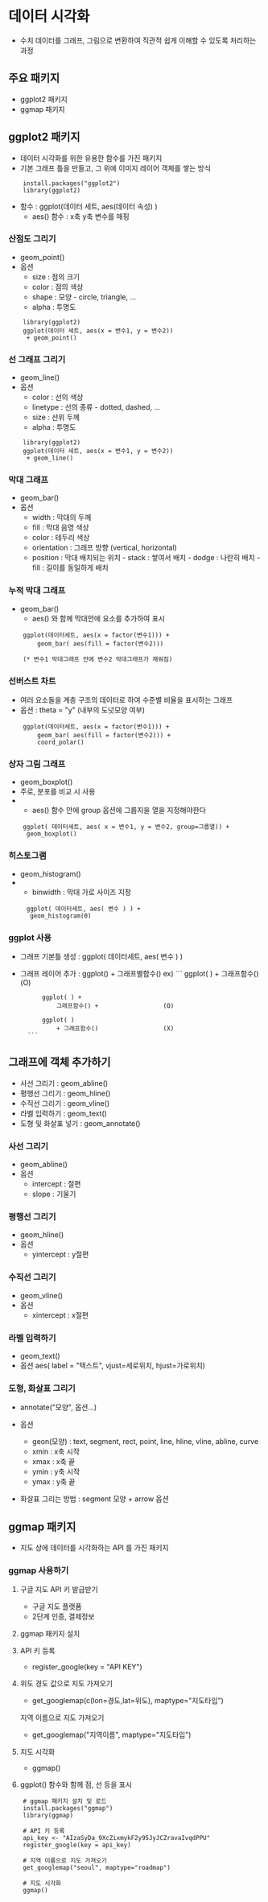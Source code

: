 # 데이터 시각화
- 수치 데이터를 그래프, 그림으로 변환하여
   직관적 쉽게 이해할 수 있도록 처리하는 과정


## 주요 패키지
- ggplot2 패키지
- ggmap 패키지


## ggplot2 패키지
- 데이터 시각화를 위한 유용한 함수를 가진 패키지
- 기본 그래프 틀을 만들고, 그 위에 이미지 레이어 객체를 쌓는 방식
```
    install.packages("ggplot2")
    library(ggplot2)
```
- 함수 : ggplot(데이터 세트, aes(데이터 속성) ) 
  * aes() 함수  : x축 y축 변수를 매핑


### 산점도 그리기
- geom_point()
- 옵션 
    * size          : 점의 크기
    * color         : 점의 색상
    * shape         : 모양 - circle, triangle, ...
    * alpha         : 투명도
```
    library(ggplot2)
    ggplot(데이터 세트, aes(x = 변수1, y = 변수2)) 
     + geom_point()
```

### 선 그래프 그리기
- geom_line()
- 옵션 
    * color         : 선의 색상
    * linetype      : 선의 종류 - dotted, dashed, ...
    * size          : 선위 두께
    * alpha         : 투명도
```
    library(ggplot2)
    ggplot(데이터 세트, aes(x = 변수1, y = 변수2)) 
     + geom_line()
```

### 막대 그래프 
- geom_bar()
- 옵션
    * width         : 막대의 두께
    * fill          : 막대 음영 색상
    * color         : 테두리 색상
    * orientation   : 그래프 방향 (vertical, horizontal)
    * position      : 막대 배치되는 위치 
                      - stack : 쌓여서 배치
                      - dodge : 나란히 배치
                      - fill : 길이를 동일하게 배치



### 누적 막대 그래프
- geom_bar()
    * aes() 와 함께 막대안에 요소를 추가하여 표시

```  
    ggplot(데이터세트, aes(x = factor(변수1))) +
        geom_bar( aes(fill = factor(변수2)))

    (* 변수1 막대그래프 안에 변수2 막대그래프가 채워짐)
```


### 선버스트 차트 
- 여러 요소들을 계층 구조의 데이터로 하여 수준별 비율을 표시하는 그래프
- 옵션 : theta = "y"  (내부의 도넛모양 여부)
```
    ggplot(데이터세트, aes(x = factor(변수1))) +
        geom_bar( aes(fill = factor(변수2))) +
        coord_polar()
```




### 상자 그림 그래프
- geom_boxplot()
- 주로, 분포를 비교 시 사용
- * aes() 함수 안에 group 옵션에 그룹지을 열을 지정해야한다
```
    ggplot( 데이터세트, aes( x = 변수1, y = 변수2, group=그룹열)) +
     geom_boxplot()
```


### 히스토그램
- geom_histogram()
- * binwidth : 막대 가로 사이즈 지정
``` 
     ggplot( 데이터세트, aes( 변수 ) ) +
      geom_histogram(0)
```

### ggplot 사용
- 그래프 기본틀 생성 : ggplot( 데이터세트, aes( 변수 ) ) 
- 그래프 레이어 추가 : ggplot() + 그래프별함수()
  ex)   ```
            ggplot( ) + 그래프함수()            (O)

            ggplot( ) + 
                그래프함수() +                  (O)

            ggplot( ) 
                + 그래프함수()                  (X)
        ```



## 그래프에 객체 추가하기
- 사선 그리기           : geom_abline()
- 평행선 그리기         : geom_hline()
- 수직선 그리기         : geom_vline()
- 라벨 입력하기         : geom_text()
- 도형 및 화살표 넣기   : geom_annotate()


### 사선 그리기
- geom_abline()
- 옵션 
    * intercept         : 절편
    * slope             : 기울기


### 평행선 그리기
- geom_hline()
- 옵션 
    * yintercept         : y절편


### 수직선 그리기
- geom_vline()
- 옵션 
    * xintercept         : x절편


### 라벨 입력하기
- geom_text()
- 옵션 
   aes( label = "텍스트", vjust=세로위치, hjust=가로위치)


### 도형, 화살표 그리기
- annotate("모양", 옵션...)
- 옵션 
   * geon(모양)     : text, segment, rect, point, line, hline, vline, abline, curve
   * xmin   : x축 시작
   * xmax   : x축 끝
   * ymin   : y축 시작
   * ymax   : y축 끝

- 화살표 그리는 방법 : segment 모양 + arrow 옵션

   


## ggmap 패키지
- 지도 상에 데이터를 시각화하는 API 를 가진 패키지


### ggmap 사용하기
1. 구글 지도 API 키 발급받기
    - 구글 지도 플랫폼 
    - 2단계 인증, 결제정보
2. ggmap 패키지 설치
3. API 키 등록
    - register_google(key = "API KEY")
4. 위도 경도 값으로 지도 가져오기
   - get_googlemap(c(lon=경도,lat=위도), maptype="지도타입") 

   지역 이름으로 지도 가져오기  
   - get_googlemap("지역이름", maptype="지도타입") 
5. 지도 시각화
    - ggmap() 

6. ggplot() 함수와 함께 점, 선 등을 표시


```
    # ggmap 패키지 설치 및 로드
    install.packages("ggmap")
    library(ggmap)

    # API 키 등록
    api_key <- "AIzaSyDa_9XcZixmykF2y95JyJCZravaIvqdPPU"
    register_google(key = api_key)

    # 지역 이름으로 지도 가져오기 
    get_googlemap("seoul", maptype="roadmap") 

    # 지도 시각화
    ggmap() 
```